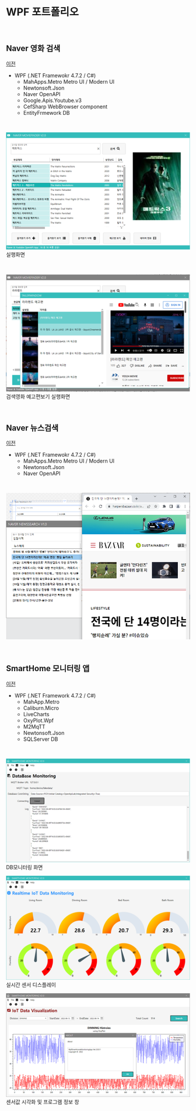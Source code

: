 # WPF 포트폴리오

<br/>

## Naver 영화 검색
[이전](https://github.com/spearstring/StudyWpf)
 - WPF (.NET Framewokr 4.7.2 / C#)
   - MahApps.Metro Metro UI / Modern UI
   - Newtonsoft.Json
   - Naver OpenAPI
   -  Google.Apis.Youtube.v3
   - CefSharp WebBrowser component
   - EntityFrmework DB
  
  <br/>
  
![NaverMovieFinder](https://raw.githubusercontent.com/spearstring/StudyWpf/main/capture/matrix.png)
실행화면

<br/>

![YoutubePlay](https://raw.githubusercontent.com/spearstring/StudyWpf/main/capture/lala.png)
검색영화 예고편보기 실행화면


<br/>

## Naver 뉴스검색
[이전](https://github.com/spearstring/StudyWpf)
- WPF (.NET Framewokr 4.7.2 / C#)
   - MahApps.Metro Metro UI / Modern UI
   - Newtonsoft.Json
   - Naver OpenAPI

<br/>

![NaverNewsSearch](https://raw.githubusercontent.com/spearstring/StudyWpf/main/capture/news.png)

<br/>

## SmartHome 모니터링 앱
[이전](https://github.com/spearstring/StudyWpf)
 - WPF (.NET Framework 4.7.2 / C#)
   - MahApp.Metro
   - Caliburn.Micro
   - LiveCharts
   - OxyPlot.Wpf
   - M2MqTT
   - Newtonsoft.Json
   - SQLServer DB

<br/>

![SmartHomeMonitoring](https://raw.githubusercontent.com/spearstring/StudyWpf/main/capture/SmartHomeMonitoring.png)
DB모니터링 화면

![SmartHomeRealTimeView](https://raw.githubusercontent.com/spearstring/StudyWpf/main/capture/realtiemview.png)
실시간 센서 디스플레이

![SmartHomeHistoryView](https://raw.githubusercontent.com/spearstring/StudyWpf/main/capture/historyview.png)
센서값 시각화 및 프로그램 정보 창
